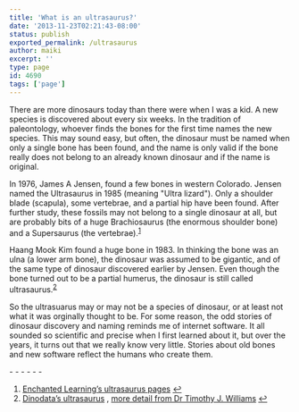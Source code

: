 ```yaml
---
title: 'What is an ultrasaurus?'
date: '2013-11-23T02:21:43-08:00'
status: publish
exported_permalink: /ultrasaurus
author: maiki
excerpt: ''
type: page
id: 4690
tags: ['page']
---
```

There are more dinosaurs today than there were when I was a kid. A new species is discovered about every six weeks. In the tradition of paleontology, whoever finds the bones for the first time names the new species. This may sound easy, but often, the dinosaur must be named when only a single bone has been found, and the name is only valid if the bone really does not belong to an already known dinosaur and if the name is original.

In 1976, James A Jensen, found a few bones in western Colorado. Jensen named the Ultrasaurus in 1985 (meaning "Ultra lizard"). Only a shoulder blade (scapula), some vertebrae, and a partial hip have been found. After further study, these fossils may not belong to a single dinosaur at all, but are probably bits of a huge Brachiosaurus (the enormous shoulder bone) and a Supersaurus (the vertebrae).<sup id="fnref-4690:1">[1](#fn-4690:1)</sup>

Haang Mook Kim found a huge bone in 1983. In thinking the bone was an ulna (a lower arm bone), the dinosaur was assumed to be gigantic, and of the same type of dinosaur discovered earlier by Jensen. Even though the bone turned out to be a partial humerus, the dinosaur is still called ultrasaurus.<sup id="fnref-4690:2">[2](#fn-4690:2)</sup>

So the ultrasuarus may or may not be a species of dinosaur, or at least not what it was orginally thought to be. For some reason, the odd stories of dinosaur discovery and naming reminds me of internet software. It all sounded so scientific and precise when I first learned about it, but over the years, it turns out that we really know very little. Stories about old bones and new software reflect the humans who create them.

<div class="footnotes">- - - - - -

1. [Enchanted Learning’s ultrasaurus pages](http://www.enchantedlearning.com/subjects/dinosaurs/dinos/Ultrasauros.shtml) [↩](#fnref-4690:1)
2. [Dinodata’s ultrasaurus](http://www.dinodata.net/Dd/Namelist/Tabu/U008.htm) , [more detail from Dr Timothy J. Williams](http://www.cmnh.org/dinoarch/2000Dec/msg00184.html) [↩](#fnref-4690:2)

</div>